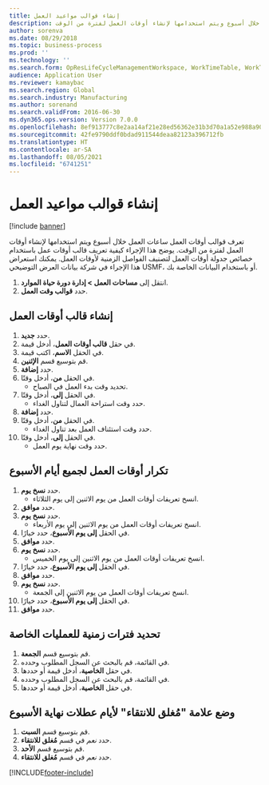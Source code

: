 ```yaml
---
title: إنشاء قوالب مواعيد العمل
description: تعرف قوالب أوقات العمل ساعات العمل خلال أسبوع ويتم استخدامها لإنشاء أوقات العمل لفترة من الوقت.
author: sorenva
ms.date: 08/29/2018
ms.topic: business-process
ms.prod: ''
ms.technology: ''
ms.search.form: OpResLifeCycleManagementWorkspace, WorkTimeTable, WorkTimeCopyDayDialog, WorkPeriodTemplate
audience: Application User
ms.reviewer: kamaybac
ms.search.region: Global
ms.search.industry: Manufacturing
ms.author: sorenand
ms.search.validFrom: 2016-06-30
ms.dyn365.ops.version: Version 7.0.0
ms.openlocfilehash: 8ef913777c8e2aa14af21e28ed56362e31b3d70a1a52e988a90ad94f59b77b70
ms.sourcegitcommit: 42fe9790ddf0bdad911544deaa82123a396712fb
ms.translationtype: HT
ms.contentlocale: ar-SA
ms.lasthandoff: 08/05/2021
ms.locfileid: "6741251"
---
```

# <a name="create-working-time-templates"></a>إنشاء قوالب مواعيد العمل

[!include [banner](../../includes/banner.md)]

تعرف قوالب أوقات العمل ساعات العمل خلال أسبوع ويتم استخدامها لإنشاء أوقات العمل لفترة من الوقت. يوضح هذا الإجراء كيفية تعريف قالب أوقات عمل باستخدام خصائص جدولة أوقات العمل لتصنيف الفواصل الزمنية لأوقات العمل. يمكنك استعراض هذا الإجراء في شركة بيانات العرض التوضيحي USMF، أو باستخدام البيانات الخاصة بك.

1. انتقل إلى **مساحات العمل > إدارة دورة حياة الموارد**.
1. حدد **قوالب وقت العمل**.

## <a name="create-working-time-template"></a>إنشاء قالب أوقات العمل

1. حدد **جديد**.
1. في حقل **قالب أوقات العمل**، أدخل قيمة.
1. في الحقل **الاسم**، اكتب قيمة.
1. قم بتوسيع قسم **الإثنين**.
1. حدد **إضافة**.
1. في الحقل **من**، أدخل وقتًا.
    * تحديد وقت بدء العمل في الصباح.  
1. في الحقل **إلى**، أدخل وقتًا.
    * حدد وقت استراحة العمال لتناول الغداء.  
1. حدد **إضافة**.
1. في الحقل **من**، أدخل وقتًا.
    * حدد وقت استئناف العمل بعد تناول الغداء.  
1. في الحقل **إلى**، أدخل وقتًا.
    * حدد وقت نهاية يوم العمل.  

## <a name="replicate-working-times-to-all-week-days"></a>تكرار أوقات العمل لجميع أيام الأسبوع

1. حدد **نسخ يوم**.
    * انسخ تعريفات أوقات العمل من يوم الاثنين إلى يوم الثلاثاء.  
1. حدد **موافق**.
1. حدد **نسخ يوم**.
    * انسخ تعريفات أوقات العمل من يوم الاثنين إلى يوم الأربعاء.  
1. في الحقل **إلى يوم الأسبوع**، حدد خيارًا.
1. حدد **موافق**.
1. حدد **نسخ يوم**.
    * انسخ تعريفات أوقات العمل من يوم الاثنين إلى يوم الخميس.  
1. في الحقل **إلى يوم الأسبوع**، حدد خيارًا.
1. حدد **موافق**.
1. حدد **نسخ يوم**.
    * انسخ تعريفات أوقات العمل من يوم الاثنين إلى الجمعة.  
1. في الحقل **إلى يوم الأسبوع**، حدد خيارًا.
1. حدد **موافق**.

## <a name="define-time-slots-for-special-operations"></a>تحديد فترات زمنية للعمليات الخاصة

1. قم بتوسيع قسم **الجمعة**.
1. في القائمة، قم بالبحث عن السجل المطلوب وحدده.
1. في حقل **الخاصية**، أدخل قيمة أو حددها.
1. في القائمة، قم بالبحث عن السجل المطلوب وحدده.
1. في حقل **الخاصية**، أدخل قيمة أو حددها.

## <a name="mark-weekend-days-as-closed-for-pickup"></a>وضع علامة "مُغلق للانتقاء" لأيام عطلات نهاية الأسبوع

1. قم بتوسيع قسم **السبت**.
1. حدد *نعم* في قسم **مُغلق للانتقاء**.
1. قم بتوسيع قسم **الأحد**.
1. حدد *نعم* في قسم **مُغلق للانتقاء**.


[!INCLUDE[footer-include](../../../includes/footer-banner.md)]
